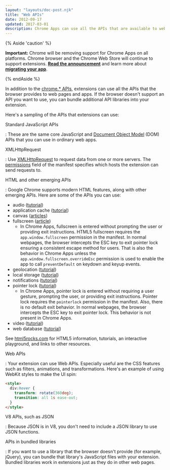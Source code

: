 ```yaml
---
layout: "layouts/doc-post.njk"
title: "Web APIs"
date: 2012-09-17
updated: 2017-03-01
description: Chrome Apps can use all the APIs that are available to websites.
---
```


{% Aside 'caution' %}

**Important:** Chrome will be removing support for Chrome Apps on all platforms. Chrome browser and
the Chrome Web Store will continue to support extensions. [**Read the announcement**][1] and learn
more about [**migrating your app**][2].

{% endAside %}

In addition to the [chrome.\* APIs][3], extensions can use all the APIs that the browser provides to
web pages and apps. If the browser doesn't support an API you want to use, you can bundle additional
API libraries into your extension.

Here's a sampling of the APIs that extensions can use:

Standard JavaScript APIs

: These are the same core JavaScript and [Document Object Model][4] (DOM) APIs that you can use in
  ordinary web apps.

XMLHttpRequest

: Use [XMLHttpRequest][5] to request data from one or more servers. The [permissions][6] field of the
  manifest specifies which hosts the extension can send requests to.

HTML and other emerging APIs

: Google Chrome supports modern HTML features, along with other emerging APIs. Here are some of the
  APIs you can use:

  - audio ([tutorial][7])
  - application cache ([tutorial][8])
  - canvas ([articles][9])
  - fullscreen ([article][10])
    - In Chrome Apps, fullscreen is entered without prompting the user or providing exit instructions.
      HTML5 fullscreen requires the `app.window.fullscreen` permission in the manifest. In normal
      webpages, the browser intercepts the ESC key to exit pointer lock ensuring a consistent escape
      method for users. That is also the behavior in Chrome Apps unless the
      `app.window.fullscreen.overrideEsc` permission is used to enable the app to call
      `preventDefault` on keydown and keyup events.
  - geolocation ([tutorial][11])
  - local storage ([tutorial][12])
  - notifications ([tutorial][13])
  - pointer lock ([tutorial][14])
    - In Chrome Apps, pointer lock is entered without requiring a user gesture, prompting the user, or
      providing exit instructions. Pointer lock requires the `pointerlock` permission in the manifest.
      Also, there is no default exit behavior. In normal webpages, the browser intercepts the ESC key
      to exit pointer lock. This behavior is not present in Chrome Apps.
  - video ([tutorial][15])
  - web database ([tutorial][16])

  See [html5rocks.com][17] for HTML5 information, tutorials, an interactive playground, and links to
  other resources.

Web APIs

: Your extension can use Web APIs. Especially useful are the CSS features such as filters,
  animations, and transformations. Here's an example of using WebKit styles to make the UI spin:

  ```html
  <style>
    div:hover {
      transform: rotate(360deg);
      transition: all 1s ease-out;
    }
  </style>
  ```

V8 APIs, such as JSON

: Because JSON is in V8, you don't need to include a JSON library to use JSON functions.

APIs in bundled libraries

: If you want to use a library that the browser doesn't provide (for example, jQuery), you can bundle
  that library's JavaScript files with your extension. Bundled libraries work in extensions just as
  they do in other web pages.

[1]: https://blog.chromium.org/2020/08/changes-to-chrome-app-support-timeline.html
[2]: /apps/migration
[3]: /docs/extensions/reference/
[4]: https://developer.mozilla.org/en/Gecko_DOM_Reference
[5]: /docs/extensions/mv2/xhr/
[6]: /docs/extensions/mv2/declare_permissions/
[7]: http://www.html5rocks.com/tutorials/audio/quick/
[8]: http://www.html5rocks.com/tutorials/appcache/beginner/
[9]: http://www.html5rocks.com/en/tutorials/#canvas
[10]: http://updates.html5rocks.com/2011/10/Let-Your-Content-Do-the-Talking-Fullscreen-API
[11]: http://www.html5rocks.com/tutorials/geolocation/trip_meter/
[12]: http://www.html5rocks.com/en/tutorials/offline/storage/
[13]: http://www.html5rocks.com/tutorials/notifications/quick/
[14]: http://www.html5rocks.com/en/tutorials/pointerlock/intro/
[15]: http://www.html5rocks.com/en/tutorials/video/basics/
[16]: http://www.html5rocks.com/tutorials/webdatabase/todo/
[17]: http://www.html5rocks.com
